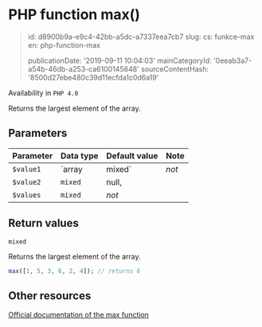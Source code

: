 PHP function max()
==================

> id: d8900b9a-e9c4-42bb-a5dc-a7337eea7cb7
> slug:
> 	cs: funkce-max
> 	en: php-function-max
> 
> publicationDate: '2019-09-11 10:04:03'
> mainCategoryId: '0eeab3a7-a54b-46db-a253-ca6100145648'
> sourceContentHash: '8500d27ebe480c39d11ecfda1c0d6a19'

Availability in `PHP 4.0`

Returns the largest element of the array.


Parameters
--------------

| Parameter | Data type | Default value | Note |
|-----|-----|-----|-----|
| `$value1` | `array|mixed` | *not* | Searched array |
| `$value2` | `mixed` | null, | |
| `$values` | `mixed` | *not* | |


Return values
----------------

`mixed`

Returns the largest element of the array.

```php
max([1, 5, 3, 6, 2, 4]); // returns 6
```

Other resources
------------

[Official documentation of the max function](https://www.php.net/manual/en/function.max.php)
